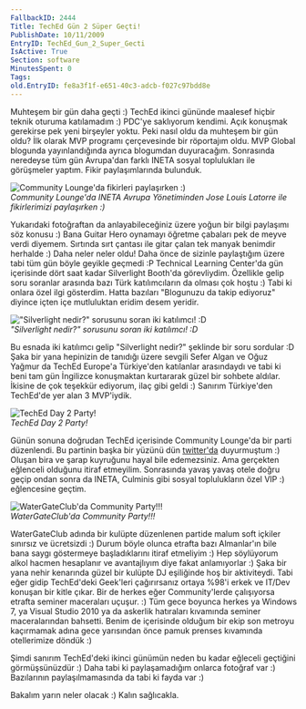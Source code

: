 ```yaml
---
FallbackID: 2444
Title: TechEd Gün 2 Süper Geçti!
PublishDate: 10/11/2009
EntryID: TechEd_Gun_2_Super_Gecti
IsActive: True
Section: software
MinutesSpent: 0
Tags: 
old.EntryID: fe8a3f1f-e651-40c3-adcb-f027c97bdd8e
---
```

Muhteşem bir gün daha geçti :) TechEd ikinci gününde maalesef hiçbir
teknik oturuma katılamadım :) PDC'ye saklıyorum kendimi. Açık konuşmak
gerekirse pek yeni birşeyler yoktu. Peki nasıl oldu da muhteşem bir gün
oldu? İlk olarak MVP programı çerçevesinde bir röportajım oldu. MVP
Global blogunda yayınlandığında ayrıca blogumdan duyuracağım. Sonrasında
neredeyse tüm gün Avrupa'dan farklı INETA sosyal toplulukları ile
görüşmeler yaptım. Fikir paylaşımlarında bulunduk.

![Community Lounge'da fikirleri paylaşırken
:)](media/TechEd_Gun_2_Super_Gecti/10112009_1.jpg)\
*Community Lounge'da INETA Avrupa Yönetiminden Jose Louis Latorre ile
fikirlerimizi paylaşırken :)*

Yukarıdaki fotoğraftan da anlayabileceğiniz üzere yoğun bir bilgi
paylaşımı söz konusu :) Bana Guitar Hero oynamayı öğretme çabaları pek
de meyve verdi diyemem. Sırtında sırt çantası ile gitar çalan tek manyak
benimdir herhalde :) Daha neler neler oldu! Daha önce de sizinle
paylaştığım üzere tabi tüm gün böyle geyikle geçmedi :P Technical
Learning Center'da gün içerisinde dört saat kadar Silverlight Booth'da
görevliydim. Özellikle gelip soru soranlar arasında bazı Türk
katılımcıların da olması çok hoştu :) Tabi ki onlara özel ilgi
gösterdim. Hatta bazıları "Blogunuzu da takip ediyoruz" diyince içten
içe mutluluktan eridim desem yeridir.

!["Silverlight nedir?" sorusunu soran iki katılımcı!
:D](media/TechEd_Gun_2_Super_Gecti/10112009_2.jpg)\
*"Silverlight nedir?" sorusunu soran iki katılımcı! :D*

Bu esnada iki katılımcı gelip "Silverlight nedir?" şeklinde bir soru
sordular :D Şaka bir yana hepinizin de tanıdığı üzere sevgili Sefer
Algan ve Oğuz Yağmur da TechEd Europe'a Türkiye'den katılanlar
arasındaydı ve tabi ki beni tam gün İngilizce konuşmaktan kurtararak
güzel bir sohbete aldılar. İkisine de çok teşekkür ediyorum, ilaç gibi
geldi :) Sanırım Türkiye'den TechEd'de yer alan 3 MVP'iydik.

![TechEd Day 2
Party!](media/TechEd_Gun_2_Super_Gecti/10112009_3.jpg)\
*TechEd Day 2 Party!*

Günün sonuna doğrudan TechEd içerisinde Community Lounge'da bir parti
düzenlendi. Bu partinin başka bir yüzünü dün
[twitter'da](http://twitpic.com/p0ior) duyurmuştum :) Oluşan bira ve
şarap kuyruğunu hayal bile edemezsiniz. Ama gerçekten eğlenceli olduğunu
itiraf etmeyilim. Sonrasında yavaş yavaş otele doğru geçip ondan sonra
da INETA, Culminis gibi sosyal toplulukların özel VIP :) eğlencesine
geçtim.

![WaterGateClub'da Community
Party!!!](media/TechEd_Gun_2_Super_Gecti/10112009_4.jpg)\
*WaterGateClub'da Community Party!!!*

WaterGateClub adında bir kulüpte düzenlenen partide malum soft içkiler
sınırsız ve ücretsizdi :) Durum böyle olunca etrafta bazı Almanlar'ın
bile bana saygı göstermeye başladıklarını itiraf etmeliyim :) Hep
söylüyorum alkol hacmen hesaplanır ve avantajlıyım diye fakat
anlamıyorlar :) Şaka bir yana nehir kenarında güzel bir kulüpte DJ
eşiliğinde hoş bir aktiviteydi. Tabi eğer gidip TechEd'deki Geek'leri
çağırırsanız ortaya %98'i erkek ve IT/Dev konuşan bir kitle çıkar. Bir
de herkes eğer Community'lerde çalışıyorsa etrafta seminer maceraları
uçuşur. :) Tüm gece boyunca herkes ya Windows 7, ya Visual Studio 2010
ya da askerlik hatıraları kıvamında seminer maceralarından bahsetti.
Benim de içerisinde olduğum bir ekip son metroyu kaçırmamak adına gece
yarısından önce pamuk prenses kıvamında otellerimize döndük :)

Şimdi sanırım TechEd'deki ikinci günümün neden bu kadar eğleceli
geçtiğini görmüşsünüzdür :) Daha tabi ki paylaşamadığım onlarca fotoğraf
var <span>:) Bazılarının paylaşılmamasında da tabi ki fayda var
:)</span>

Bakalım yarın neler olacak :) Kalın sağlıcakla.


